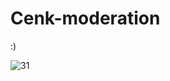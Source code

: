 # Cenk-moderation
:)

<center> 
</center>


<img src="https://cdn.discordapp.com/attachments/920022211966959696/921435620742672394/unknown.png" alt="31" />



